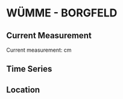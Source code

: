 # WÜMME - BORGFELD

## Current Measurement

Current measurement: <Value topic="rivers/pegel-online/WÜMME/BORGFELD/measurementValue"/> cm

## Time Series

<TimeSeries topic="rivers/pegel-online/WÜMME/BORGFELD/measurementValue" period="week" />

## Location

<WorldMap>
  <Marker lat="53.133970697201875" lon="8.89440346181682" labelTopic="rivers/pegel-online/WÜMME/BORGFELD" />
</WorldMap>
